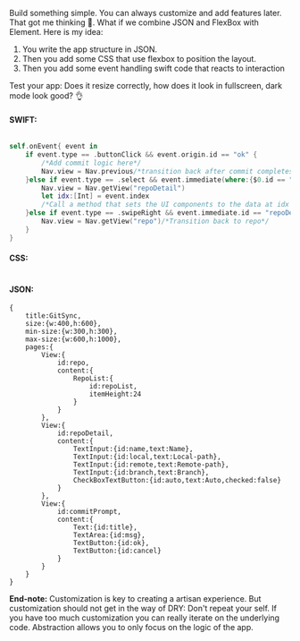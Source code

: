 Build something simple. You can always customize and add features later. That got me thinking 🤔. What if we combine JSON and FlexBox with Element. Here is my idea:

1. You write the app structure in JSON. 
2. Then you add some CSS that use flexbox to position the layout. 
3. Then you add some event handling swift code that reacts to interaction

Test your app: Does it resize correctly, how does it look in fullscreen, dark mode look good? 👌

#### SWIFT:
```swift

self.onEvent{ event in
	if event.type == .buttonClick && event.origin.id == "ok" {
		/*Add commit logic here*/
		Nav.view = Nav.previous/*transition back after commit completes*/
	}else if event.type == .select && event.immediate(where:{$0.id == "repoList"}) {
		Nav.view = Nav.getView("repoDetail")
		let idx:[Int] = event.index
		/*Call a method that sets the UI components to the data at idx in repos.JSON*/
	}else if event.type == .swipeRight && event.immediate.id == "repoDetail"{
		Nav.view = Nav.getView("repo")/*Transition back to repo*/
	}
}
```
#### CSS:
```

```
#### JSON:
```
{
	title:GitSync,
	size:{w:400,h:600},
	min-size:{w:300,h:300},
	max-size:{w:600,h:1000},
	pages:{
		View:{
			id:repo,
			content:{
				RepoList:{
					id:repoList,
					itemHeight:24
				}
			}
		},
		View:{
			id:repoDetail,
			content:{
				TextInput:{id:name,text:Name},
				TextInput:{id:local,text:Local-path},
				TextInput:{id:remote,text:Remote-path},
				TextInput:{id:branch,text:Branch},
				CheckBoxTextButton:{id:auto,text:Auto,checked:false}
			}
		},
		View:{
			id:commitPrompt,
			content:{
				Text:{id:title},
				TextArea:{id:msg},
				TextButton:{id:ok},
				TextButton:{id:cancel}
			}
		}
	}
}
```


**End-note:**
Customization is key to creating a artisan experience. But customization should not get in the way of DRY: Don't repeat your self. If you have too much customization you can really iterate on the underlying code. Abstraction allows you to only focus on the logic of the app. 
